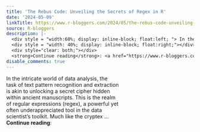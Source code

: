 ```yaml
---
title: 'The Rebus Code: Unveiling the Secrets of Regex in R'
date: '2024-05-09'
linkTitle: https://www.r-bloggers.com/2024/05/the-rebus-code-unveiling-the-secrets-of-regex-in-r/
source: R-bloggers
description: |-
  <div style = "width:60%; display: inline-block; float:left; "> In the intricate world of data analysis, the task of text pattern recognition and extraction is akin to unlocking a secret cipher hidden within ancient manuscripts. This is the realm of regular expressions (regex), a powerful yet often underappreciated tool in the data scientist’s toolkit. Much like the cryptex ...</div>
  <div style = "width: 40%; display: inline-block; float:right;"></div>
  <div style="clear: both;"></div>
  <strong>Continue reading</strong>: <a href="https://www.r-bloggers.com/2024/05/the-rebus-code-unveiling-the-secre ...
disable_comments: true
---
```

<div style = "width:60%; display: inline-block; float:left; "> In the intricate world of data analysis, the task of text pattern recognition and extraction is akin to unlocking a secret cipher hidden within ancient manuscripts. This is the realm of regular expressions (regex), a powerful yet often underappreciated tool in the data scientist’s toolkit. Much like the cryptex ...</div>
<div style = "width: 40%; display: inline-block; float:right;"></div>
<div style="clear: both;"></div>
<strong>Continue reading</strong>: <a href="https://www.r-bloggers.com/2024/05/the-rebus-code-unveiling-the-secre ...